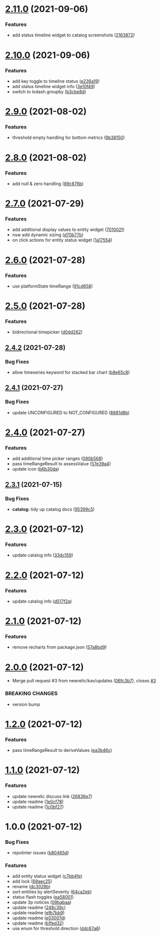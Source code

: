 # [2.11.0](https://github.com/newrelic/nr1-status-widgets/compare/v2.10.0...v2.11.0) (2021-09-06)


### Features

* add status timeline widget to catalog screenshots ([2163872](https://github.com/newrelic/nr1-status-widgets/commit/21638726b3e395ba3eacc46a7ca6969c9d160e37))

# [2.10.0](https://github.com/newrelic/nr1-status-widgets/compare/v2.9.0...v2.10.0) (2021-09-06)


### Features

* add key toggle to timeline status ([e236a19](https://github.com/newrelic/nr1-status-widgets/commit/e236a19ee995db91033df62fccaf117e09efdcf6))
* add status timeline widget info ([3e10f49](https://github.com/newrelic/nr1-status-widgets/commit/3e10f4984a69db3a0ab34c468fdaa8c719f01fe0))
* switch to lodash.groupby ([b3cbe8d](https://github.com/newrelic/nr1-status-widgets/commit/b3cbe8d943744c42e5d86a8628d497bdfb14e29d))

# [2.9.0](https://github.com/newrelic/nr1-status-widgets/compare/v2.8.0...v2.9.0) (2021-08-02)


### Features

* threshold empty handling for bottom metrics ([9b38150](https://github.com/newrelic/nr1-status-widgets/commit/9b38150ee7fdc4b880e95fd7a88279044d887892))

# [2.8.0](https://github.com/newrelic/nr1-status-widgets/compare/v2.7.0...v2.8.0) (2021-08-02)


### Features

* add null & zero handling ([89c876b](https://github.com/newrelic/nr1-status-widgets/commit/89c876bb5cd3410a37dbee836606cbc632502fa3))

# [2.7.0](https://github.com/newrelic/nr1-status-widgets/compare/v2.6.0...v2.7.0) (2021-07-29)


### Features

* add additional display values to entity widget ([701002f](https://github.com/newrelic/nr1-status-widgets/commit/701002f629932b4e5eed8a33e1e351ac8a23f04e))
* nsw add dynamic sizing ([d70b77b](https://github.com/newrelic/nr1-status-widgets/commit/d70b77b6a06066f4b876a317ac878c83889e5054))
* on click actions for entity status widget ([1a17554](https://github.com/newrelic/nr1-status-widgets/commit/1a175543c8b8c13db2b877392b41f9056f291b4e))

# [2.6.0](https://github.com/newrelic/nr1-status-widgets/compare/v2.5.0...v2.6.0) (2021-07-28)


### Features

* use platformState timeRange ([91cd658](https://github.com/newrelic/nr1-status-widgets/commit/91cd658877450d53b550f449d6918ffa73428c8c))

# [2.5.0](https://github.com/newrelic/nr1-status-widgets/compare/v2.4.2...v2.5.0) (2021-07-28)


### Features

* bidirectional timepicker ([d0dd262](https://github.com/newrelic/nr1-status-widgets/commit/d0dd26220007470e4f7c819ee4007f92931fd42a))

## [2.4.2](https://github.com/newrelic/nr1-status-widgets/compare/v2.4.1...v2.4.2) (2021-07-28)


### Bug Fixes

* allow timeseries keyword for stacked bar chart ([b8e65c8](https://github.com/newrelic/nr1-status-widgets/commit/b8e65c8be5d3869b21f9bc6d5d019bd638b038e7))

## [2.4.1](https://github.com/newrelic/nr1-status-widgets/compare/v2.4.0...v2.4.1) (2021-07-27)


### Bug Fixes

* update UNCONFIGURED to NOT_CONFIGURED ([8881d8b](https://github.com/newrelic/nr1-status-widgets/commit/8881d8ba7c46d065c8a264ae3557b259fc255660))

# [2.4.0](https://github.com/newrelic/nr1-status-widgets/compare/v2.3.1...v2.4.0) (2021-07-27)


### Features

* add additional time picker ranges ([090b568](https://github.com/newrelic/nr1-status-widgets/commit/090b5681f9b18b44f20c87623c42d65711a147f5))
* pass timeRangeResult to assessValue ([57e39a4](https://github.com/newrelic/nr1-status-widgets/commit/57e39a4c4351341522f272a38fc7b1e3354bf417))
* update icon ([b6b30da](https://github.com/newrelic/nr1-status-widgets/commit/b6b30da03a933089f7db21675ab2ab49b924ceb0))

## [2.3.1](https://github.com/newrelic/nr1-status-widgets/compare/v2.3.0...v2.3.1) (2021-07-15)


### Bug Fixes

* **catalog:** tidy up catalog docs ([95399c5](https://github.com/newrelic/nr1-status-widgets/commit/95399c53b97717bd2900242bb2c0655047d0a2ff))

# [2.3.0](https://github.com/newrelic/nr1-status-widgets/compare/v2.2.0...v2.3.0) (2021-07-12)


### Features

* update catalog info ([33dc159](https://github.com/newrelic/nr1-status-widgets/commit/33dc15915672c17b654372d1e83c3f596f1ed756))

# [2.2.0](https://github.com/newrelic/nr1-status-widgets/compare/v2.1.0...v2.2.0) (2021-07-12)


### Features

* update catalog info ([d517f2a](https://github.com/newrelic/nr1-status-widgets/commit/d517f2ae6af440d3529c8ff7920281600fe047f4))

# [2.1.0](https://github.com/newrelic/nr1-status-widgets/compare/v2.0.0...v2.1.0) (2021-07-12)


### Features

* remove recharts from package.json ([57a8bd9](https://github.com/newrelic/nr1-status-widgets/commit/57a8bd98d21cf4b0e020187f214ed5cc6ae28e82))

# [2.0.0](https://github.com/newrelic/nr1-status-widgets/compare/v1.2.0...v2.0.0) (2021-07-12)


* Merge pull request #3 from newrelic/kav/updates ([06fc3b7](https://github.com/newrelic/nr1-status-widgets/commit/06fc3b7e2c7777a4cb9da78a7128a7dd310195bb)), closes [#3](https://github.com/newrelic/nr1-status-widgets/issues/3)


### BREAKING CHANGES

* version bump

# [1.2.0](https://github.com/newrelic/nr1-status-widgets/compare/v1.1.0...v1.2.0) (2021-07-12)


### Features

* pass timeRangeResult to deriveValues ([ea3b46c](https://github.com/newrelic/nr1-status-widgets/commit/ea3b46c488dffc3d4e318f8eb90907ce3832672d))

# [1.1.0](https://github.com/newrelic/nr1-status-widgets/compare/v1.0.0...v1.1.0) (2021-07-12)


### Features

* update newrelic discuss link ([26836e7](https://github.com/newrelic/nr1-status-widgets/commit/26836e77ab5e4d90080f06e61998f9604cf563cd))
* update readme ([1e0cf78](https://github.com/newrelic/nr1-status-widgets/commit/1e0cf784b0d1c70c1d13e029cfafb82bd91b4928))
* update readme ([1c0bf27](https://github.com/newrelic/nr1-status-widgets/commit/1c0bf271c0100bbb1c59b43356a09cb92854daf5))

# 1.0.0 (2021-07-12)


### Bug Fixes

* repolinter issues ([b80465d](https://github.com/newrelic/nr1-status-widgets/commit/b80465de2dcc6878c91a6b02f8aa02ca4e3c7731))


### Features

* add entity status widget ([c7bb4fe](https://github.com/newrelic/nr1-status-widgets/commit/c7bb4fe4784310e1793b7b045f804cefa2f77870))
* add lock ([69aec25](https://github.com/newrelic/nr1-status-widgets/commit/69aec25ff4083117d5f52658453d91c1cf115ea0))
* rename ([dc3028b](https://github.com/newrelic/nr1-status-widgets/commit/dc3028b5d08325f3b819392a434d236a6abccdfe))
* sort entities by alertSeverity ([64ca2eb](https://github.com/newrelic/nr1-status-widgets/commit/64ca2ebb6c9b25a60bf84367dfcdb1f6d3b9ee33))
* status flash toggles ([ea58001](https://github.com/newrelic/nr1-status-widgets/commit/ea580012d4b1bc7d2d130e0e96c7af7bb6f83c81))
* update 3p notices ([09babaa](https://github.com/newrelic/nr1-status-widgets/commit/09babaa6b3307bd65089a6302c34c591c7097773))
* update readme ([248c39c](https://github.com/newrelic/nr1-status-widgets/commit/248c39ca56f8297a1030d3c401cc3073fce44eed))
* update readme ([efb7bb9](https://github.com/newrelic/nr1-status-widgets/commit/efb7bb94b00e262b617305fb3620236ccde2e48c))
* update readme ([e03007d](https://github.com/newrelic/nr1-status-widgets/commit/e03007d920740f06e6b19fb11abe213af203f251))
* update readme ([b1fed32](https://github.com/newrelic/nr1-status-widgets/commit/b1fed3222c7e349d8859593fb7bc39a119c784c8))
* use enum for threshold direction ([ddc67a6](https://github.com/newrelic/nr1-status-widgets/commit/ddc67a69dd2655a554faf9a2da95fcfddbbcc9f0))
